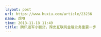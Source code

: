 ```yaml
---
layout: post
url: https://www.huxiu.com/article/23236
name: 虎嗅
time: 2013-11-18 11:49
title: 腾讯进军小额贷，跨出互联网金融业务重要一步
---
```

